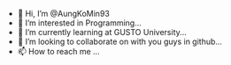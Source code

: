 - 👋 Hi, I’m @AungKoMin93
- 👀 I’m interested in Programming...
- 🌱 I’m currently learning at GUSTO University...
- 💞️ I’m looking to collaborate on with you guys in github...
- 📫 How to reach me ...

<!---
AungKoMin93/AungKoMin93 is a ✨ special ✨ repository because its `README.md` (this file) appears on your GitHub profile.
You can click the Preview link to take a look at your changes.
--->
